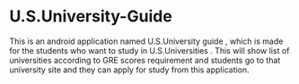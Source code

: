 # U.S.University-Guide
This is an android application named U.S.University guide , which is made for the students who want to study in U.S.Universities . This will show list of universities according to GRE scores requirement and students go to that university site and they can apply for study from this application.
